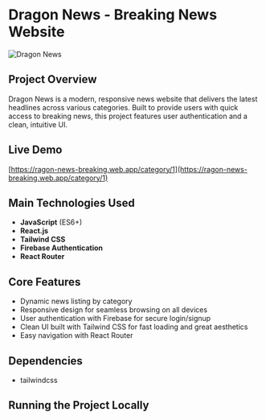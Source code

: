# Dragon News - Breaking News Website

![Dragon News](https://i.postimg.cc/cL9MJzJK/dragon-news.png)

## Project Overview  
Dragon News is a modern, responsive news website that delivers the latest headlines across various categories. Built to provide users with quick access to breaking news, this project features user authentication and a clean, intuitive UI.

## Live Demo  
[https://ragon-news-breaking.web.app/category/1](https://ragon-news-breaking.web.app/category/1)

## Main Technologies Used  
- **JavaScript** (ES6+)  
- **React.js**  
- **Tailwind CSS**  
- **Firebase Authentication**  
- **React Router**  

## Core Features  
- Dynamic news listing by category  
- Responsive design for seamless browsing on all devices  
- User authentication with Firebase for secure login/signup  
- Clean UI built with Tailwind CSS for fast loading and great aesthetics  
- Easy navigation with React Router  

## Dependencies  
- tailwindcss   

## Running the Project Locally  
